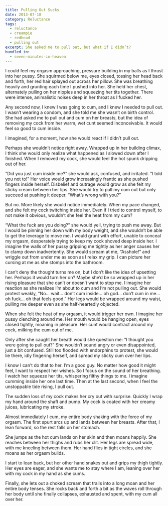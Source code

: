 ```yaml
---
title: Pulling Out Sucks
date: 2013-07-18
category: Reluctance
tags:
  - reluctance
  - creampie
  - redhead
  - pulling out
excerpt: She asked me to pull out, but what if I didn’t?
bundled_in:
  - seven-minutes-in-heaven
---
```


I could feel my orgasm approaching, pressure building in my balls as I thrust into her pussy. She squirmed below me, eyes closed, tossing her head back and forth, her red hair splayed out across her pillow. She was breathing heavily and grunting each time I pushed into her. She held her chest, alternately pulling on her nipples and squeezing her tits together. There were intense, animalistic noises deep in her throat as I fucked her.

Any second now, I knew I was going to cum, and I knew I needed to pull out. I wasn’t wearing a condom, and she told me she wasn’t on birth control. She had asked me to pull out and cum on her breasts, but the idea of removing my cock from her warm, wet cunt seemed inconceivable. It would feel so good to cum inside.

I imagined, for a moment, how she would react if I didn’t pull out.

Perhaps she wouldn’t notice right away. Wrapped up in her building climax, I think she would only realize what happened as I slowed down after I finished. When I removed my cock, she would feel the hot spunk dripping out of her.

“Did you just cum inside me?” she would ask, confused, and irritated. “I told you not to!” Her voice would grow increasingly frantic as she pushed fingers inside herself. Disbelief and outrage would grow as she felt my sticky cream between her lips. She would try to pull my cum out but only succeed at pushing it deeper. “What’s wrong with you?”

But no. More likely she would notice immediately. When my pace changed, and she felt my cock twitching inside her. Even if I tried to control myself, to not make it obvious, wouldn’t she feel the heat from my cum?

“What the fuck are you doing?” she would yell, trying to push me away. But I would be pinning her down with my body weight, and she wouldn’t be able to get the leverage to move me. I would grunt with effort, unable to conceal my orgasm, desperately trying to keep my cock shoved deep inside her. I imagine the walls of her pussy gripping me tightly as her anger causes her to clamp down inadvertently. She would scream at me, “Asshole!” and wriggle out from under me as soon as I relax my grip. I can picture her cursing at me as she stomps into the bathroom.

I can’t deny the thought turns me on, but I don’t like the idea of upsetting her. Perhaps it would turn her on? Maybe she’d be so wrapped up in her rising pleasure that she can’t or doesn’t want to stop me. I imagine her reaction as she realizes I’m about to cum and I’m not pulling out. She would protest weakly, “No… wait… don’t cum inside… oh god… don’t cum in me… oh fuck… oh that feels good.” Her legs would be wrapped around my waist, pulling me deeper even as she half-heartedly objected.

When she felt the heat of my orgasm, it would trigger her own. I imagine her pussy clenching around me. Her mouth would be hanging open, eyes closed tightly, moaning in pleasure. Her cunt would contract around my cock, milking the cum out of me.

Only after she caught her breath would she question me: “I thought you were going to pull out?” She wouldn’t sound angry or even disappointed, just a bit confused. Still too flooded with endorphins to protest, she would lie there, idly fingering herself, and spread my sticky cum over her lips.

I know I can’t do that to her. I’m a good guy. No matter how good it might feel, I want to respect her wishes. So I focus on the sound of her breathing. I watch her squeeze her tits, whispering filthy things to me. I imagine cumming inside her one last time. Then at the last second, when I feel the unstoppable tide rising, I pull out.

The sudden loss of my cock makes her cry out with surprise. Quickly I wrap my hand around the shaft and pump. My cock is coated with her creamy juices, lubricating my stroke.

Almost immediately I cum, my entire body shaking with the force of my orgasm. The first spurt arcs up and lands between her breasts. After that, I lean forward, so the rest falls on her stomach.

She jumps as the hot cum lands on her skin and then moans happily. She reaches between her thighs and rubs her clit. Her legs are spread wide, with me kneeling between them. Her hand flies in tight circles, and she moans as her orgasm builds.

I start to lean back, but her other hand snakes out and grips my thigh tightly. Her eyes are eager, and she wants me to stay where I am, leaning over her with my cock in my hand as she cums.

Finally, she lets out a choked scream that trails into a long moan and her entire body tenses. She rocks back and forth a bit as the waves roll through her body until she finally collapses, exhausted and spent, with my cum all over her.
